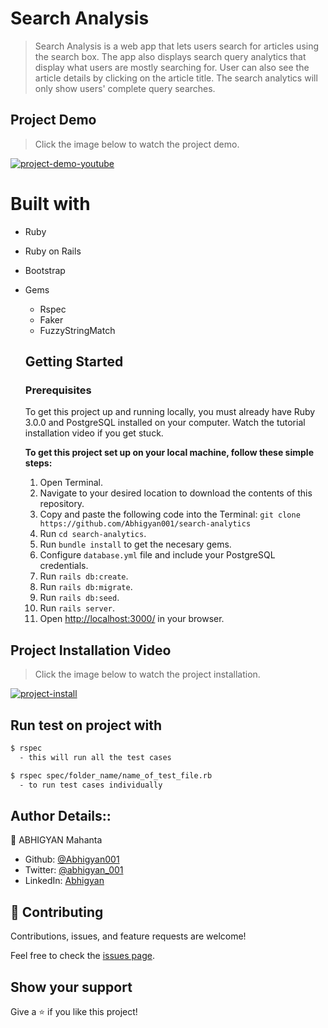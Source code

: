 # Search Analysis

> Search Analysis is a web app that lets users search for articles using the search box. The app also displays search query analytics that display what users are mostly searching for. User can also see the article details by clicking on the article title. The search analytics will only show users' complete query searches.

## Project Demo

> Click the image below to watch the project demo.

[![project-demo-youtube](https://user-images.githubusercontent.com/29688358/205584999-5e1ab8bd-8cdc-4619-9a26-e88d806f90a5.png)](https://www.youtube.com/watch?v=cw3o_kR2Pgk)

# Built with
- Ruby
- Ruby on Rails
- Bootstrap
- Gems
  - Rspec
  - Faker
  - FuzzyStringMatch

  ## Getting Started

  ### Prerequisites

  To get this project up and running locally, you must already have Ruby 3.0.0 and PostgreSQL installed on your computer. Watch the tutorial installation video if you get stuck.

  **To get this project set up on your local machine, follow these simple steps:**

  1. Open Terminal.
  2. Navigate to your desired location to download the contents of this repository.
  3. Copy and paste the following code into the Terminal: ```git clone https://github.com/Abhigyan001/search-analytics```
  4. Run ```cd search-analytics```.
  5. Run ```bundle install``` to get the necesary gems.
  6. Configure ```database.yml``` file and include your PostgreSQL credentials.
  7. Run `rails db:create`.
  8. Run `rails db:migrate`.
  9. Run `rails db:seed`.
  10. Run `rails server`.
  11. Open [http://localhost:3000/](http://localhost:3000/) in your browser.

## Project Installation Video

> Click the image below to watch the project installation.

[![project-install](https://user-images.githubusercontent.com/29688358/205585638-ae0de324-fafd-47aa-9f8e-75d2ab597a1d.png)](https://www.youtube.com/watch?v=cxob5k5G1js)

## Run test on project with

```bash
$ rspec
  - this will run all the test cases
```

```bash
$ rspec spec/folder_name/name_of_test_file.rb
  - to run test cases individually
```

## Author Details::

👤 ABHIGYAN Mahanta

- Github: [@Abhigyan001](https://github.com/Abhigyan001)
- Twitter: [@abhigyan_001](https://twitter.com/abhigyan_001)
- LinkedIn: [Abhigyan](https://www.linkedin.com/in/abhigyanmahanta/)

## 🤝 Contributing

Contributions, issues, and feature requests are welcome!

Feel free to check the [issues page](https://github.com/BertrandConxy/search-engine/issues).

## Show your support

Give a ⭐️ if you like this project!

